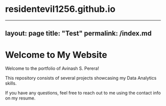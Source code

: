 # residentevil1256.github.io
---
layout: page
title: "Test"
permalink: /index.md
---

<html lang="en">
  <head>
    <meta charset="UTF-8">
    <meta name="viewport" content="width=device-width, initial-scale=1.0">
    <meta http-equiv="X-UA-Compatible" content="ie=edge">
    <title>My Website</title>
    <link rel="stylesheet" href="./style.css">
    <link rel="shortcut icon" type="image/png" href="/favicon.png">
  </head>
  <body>
    <main>
        <h1>Welcome to My Website</h1> 
        Welcome to the portfolio of Avinash S. Perera!

This repository consists of several projects showcasing my Data Analytics skills.

If you have any questions, feel free to reach out to me using the contact info on my resume.
    </main>
	<script src="index.js"></script>
  </body>
</html>